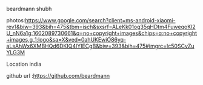 beardmann shubh


photos:https://www.google.com/search?client=ms-android-xiaomi-rev1&biw=393&bih=475&tbm=isch&sxsrf=ALeKk01og35qHDtm4FuweqoKl2U_nN6a1g:1602089730661&q=no+copyright+images&chips=q:no+copyright+images,g_1:logo&sa=X&ved=0ahUKEwiO86yq-aLsAhWx6XMBHQd6DKIQ4lYIECgB&biw=393&bih=475#imgrc=Ic50SCvZuYLG3M


Location india


github url :https://github.com/beardmann
